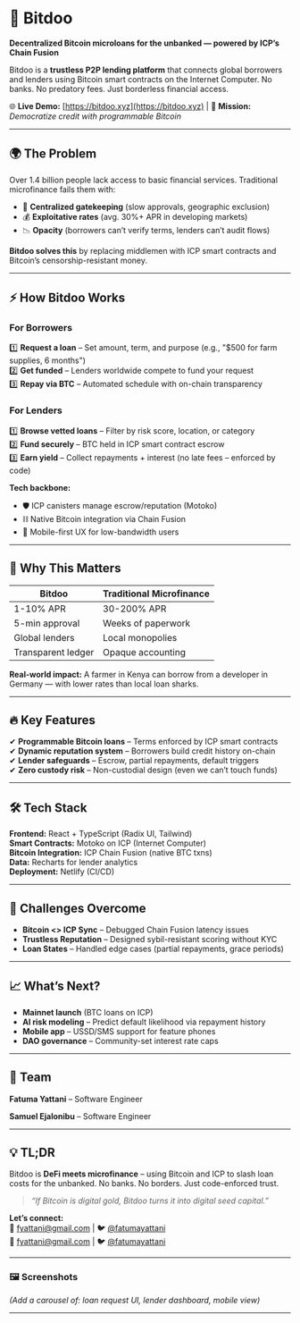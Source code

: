 # 💸 Bitdoo  
**Decentralized Bitcoin microloans for the unbanked — powered by ICP’s Chain Fusion**  

Bitdoo is a **trustless P2P lending platform** that connects global borrowers and lenders using Bitcoin smart contracts on the Internet Computer. No banks. No predatory fees. Just borderless financial access.  

🌐 **Live Demo:** [https://bitdoo.xyz](https://bitdoo.xyz) | 📌 **Mission:** *Democratize credit with programmable Bitcoin*  

---

## 🌍 The Problem  
Over 1.4 billion people lack access to basic financial services. Traditional microfinance fails them with:  
- 🏦 **Centralized gatekeeping** (slow approvals, geographic exclusion)  
- 💰 **Exploitative rates** (avg. 30%+ APR in developing markets)  
- 📉 **Opacity** (borrowers can’t verify terms, lenders can’t audit flows)  

**Bitdoo solves this** by replacing middlemen with ICP smart contracts and Bitcoin’s censorship-resistant money.  

---

## ⚡ How Bitdoo Works  
### For Borrowers  
1️⃣ **Request a loan** – Set amount, term, and purpose (e.g., "$500 for farm supplies, 6 months")  
2️⃣ **Get funded** – Lenders worldwide compete to fund your request  
3️⃣ **Repay via BTC** – Automated schedule with on-chain transparency  

### For Lenders  
1️⃣ **Browse vetted loans** – Filter by risk score, location, or category  
2️⃣ **Fund securely** – BTC held in ICP smart contract escrow  
3️⃣ **Earn yield** – Collect repayments + interest (no late fees – enforced by code)  

**Tech backbone:**  
- 🛡️ ICP canisters manage escrow/reputation (Motoko)  
- ⛓️ Native Bitcoin integration via Chain Fusion  
- 📱 Mobile-first UX for low-bandwidth users  

---

## 🚀 Why This Matters  
| Bitdoo | Traditional Microfinance |  
|--------|--------------------------|  
| 1-10% APR | 30-200% APR |  
| 5-min approval | Weeks of paperwork |  
| Global lenders | Local monopolies |  
| Transparent ledger | Opaque accounting |  

**Real-world impact:** A farmer in Kenya can borrow from a developer in Germany — with lower rates than local loan sharks.  

---

## 🔥 Key Features  
✔ **Programmable Bitcoin loans** – Terms enforced by ICP smart contracts  
✔ **Dynamic reputation system** – Borrowers build credit history on-chain  
✔ **Lender safeguards** – Escrow, partial repayments, default triggers  
✔ **Zero custody risk** – Non-custodial design (even we can’t touch funds)  

---

## 🛠️ Tech Stack  
**Frontend:** React + TypeScript (Radix UI, Tailwind)  
**Smart Contracts:** Motoko on ICP (Internet Computer)  
**Bitcoin Integration:** ICP Chain Fusion (native BTC txns)  
**Data:** Recharts for lender analytics  
**Deployment:** Netlify (CI/CD)  

---

## 🧗 Challenges Overcome  
- **Bitcoin <> ICP Sync** – Debugged Chain Fusion latency issues  
- **Trustless Reputation** – Designed sybil-resistant scoring without KYC  
- **Loan States** – Handled edge cases (partial repayments, grace periods)  

---

## 📈 What’s Next?  
- **Mainnet launch** (BTC loans on ICP)  
- **AI risk modeling** – Predict default likelihood via repayment history  
- **Mobile app** – USSD/SMS support for feature phones  
- **DAO governance** – Community-set interest rate caps  

---

## 👥 Team  
**Fatuma Yattani** – Software Engineer 

**Samuel Ejalonibu** – Software Engineer 

---

## 💡 TL;DR  
Bitdoo is **DeFi meets microfinance** – using Bitcoin and ICP to slash loan costs for the unbanked. No banks. No borders. Just code-enforced trust.  

> *“If Bitcoin is digital gold, Bitdoo turns it into digital seed capital.”*  

**Let’s connect:**  
📧 fyattani@gmail.com | 🐦 [@fatumayattani](https://twitter.com/fatumayattani)  
📧 fyattani@gmail.com | 🐦 [@fatumayattani](https://twitter.com/fatumayattani) 

--- 

### 🖼️ Screenshots  
*(Add a carousel of: loan request UI, lender dashboard, mobile view)*  

---
